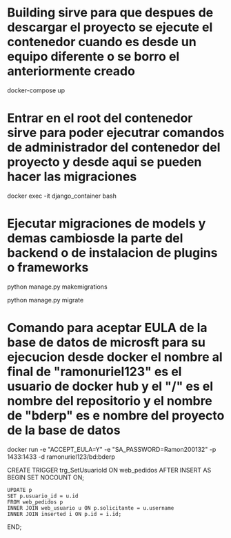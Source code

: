 # Building sirve para que despues de descargar el proyecto se ejecute el contenedor cuando es desde un equipo diferente o se borro el anteriormente creado

docker-compose up 

# Entrar en el root del contenedor sirve para poder ejecutrar comandos de administrador del contenedor del proyecto y desde aqui se pueden hacer las migraciones

docker exec -it django_container bash

# Ejecutar migraciones de models y demas cambiosde la parte del backend o de instalacion de plugins o frameworks

python manage.py makemigrations

python manage.py migrate

# Comando para aceptar EULA de la base de datos de microsft para su ejecucion desde docker el nombre al final de "ramonuriel123" es el usuario de docker hub y el "/" es el nombre del repositorio y el nombre de "bderp" es e nombre del proyecto de la base de datos

docker run -e "ACCEPT_EULA=Y" -e "SA_PASSWORD=Ramon200132" -p 1433:1433 -d ramonuriel123/bd:bderp


CREATE TRIGGER trg_SetUsuarioId
ON web_pedidos
AFTER INSERT
AS
BEGIN
    SET NOCOUNT ON;
    
    UPDATE p
    SET p.usuario_id = u.id
    FROM web_pedidos p
    INNER JOIN web_usuario u ON p.solicitante = u.username
    INNER JOIN inserted i ON p.id = i.id;
END;